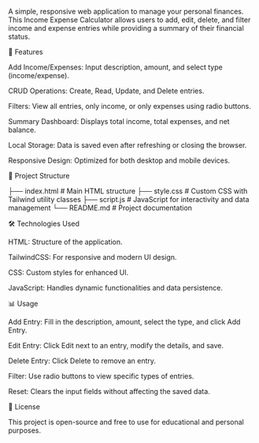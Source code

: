 A simple, responsive web application to manage your personal finances. This Income Expense Calculator allows users to add, edit, delete, and filter income and expense entries while providing a summary of their financial status.

🚀 Features

Add Income/Expenses: Input description, amount, and select type (income/expense).

CRUD Operations: Create, Read, Update, and Delete entries.

Filters: View all entries, only income, or only expenses using radio buttons.

Summary Dashboard: Displays total income, total expenses, and net balance.

Local Storage: Data is saved even after refreshing or closing the browser.

Responsive Design: Optimized for both desktop and mobile devices.

📁 Project Structure

├── index.html       # Main HTML structure
├── style.css        # Custom CSS with Tailwind utility classes
├── script.js        # JavaScript for interactivity and data management
└── README.md        # Project documentation

🛠️ Technologies Used

HTML: Structure of the application.

TailwindCSS: For responsive and modern UI design.

CSS: Custom styles for enhanced UI.

JavaScript: Handles dynamic functionalities and data persistence.

📊 Usage

Add Entry: Fill in the description, amount, select the type, and click Add Entry.

Edit Entry: Click Edit next to an entry, modify the details, and save.

Delete Entry: Click Delete to remove an entry.

Filter: Use radio buttons to view specific types of entries.

Reset: Clears the input fields without affecting the saved data.

📃 License

This project is open-source and free to use for educational and personal purposes.
